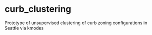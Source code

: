 # curb_clustering
Prototype of unsupervised clustering of curb zoning configurations in Seattle via kmodes

